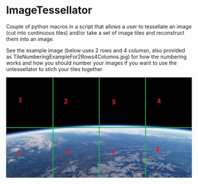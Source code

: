# ImageTessellator
Couple of python macros in a script that allows a user to tessellate an image (cut into continuous tiles) and/or take a set of image tiles and reconstruct them into an image. </br>

See the example image (below uses 2 rows and 4 columsn, also provided as TileNumberingExampleFor2Rows4Columns.jpg) for how the numbering works and how you should number your images if you want to use the untessellator to stich your tiles together </br>

![alt text](https://raw.githubusercontent.com/BrendonMadison/ImageTessellator/main/TileNumberingExampleFor2Rows4Columns.jpg)
